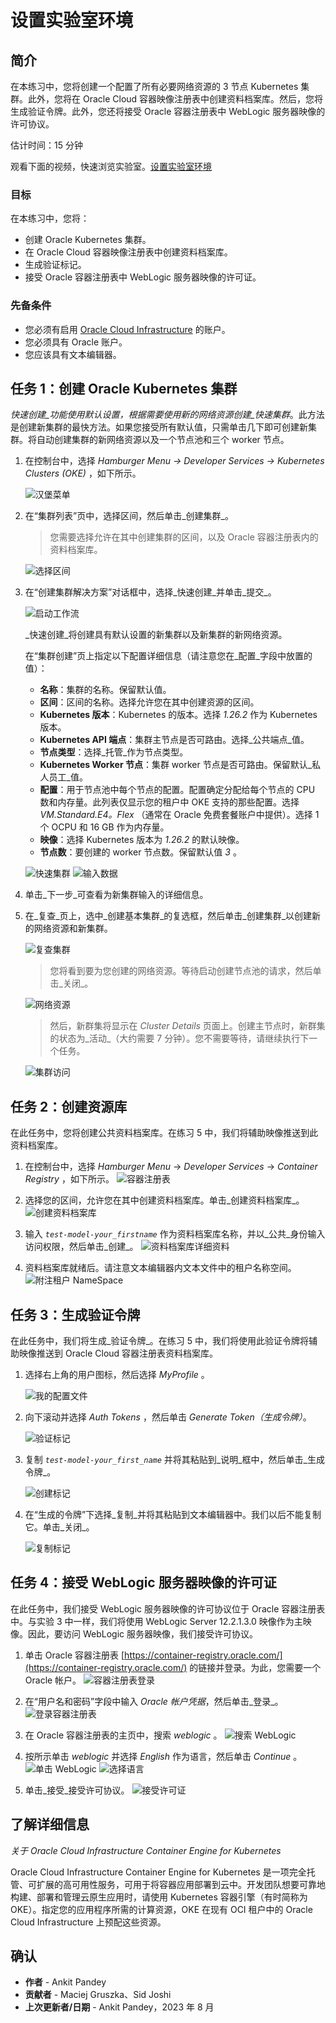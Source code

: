 # 设置实验室环境

## 简介

在本练习中，您将创建一个配置了所有必要网络资源的 3 节点 Kubernetes 集群。此外，您将在 Oracle Cloud 容器映像注册表中创建资料档案库。然后，您将生成验证令牌。此外，您还将接受 Oracle 容器注册表中 WebLogic 服务器映像的许可协议。

估计时间：15 分钟

观看下面的视频，快速浏览实验室。[设置实验室环境](videohub:1_zhvohpqq)

### 目标

在本练习中，您将：

*   创建 Oracle Kubernetes 集群。
*   在 Oracle Cloud 容器映像注册表中创建资料档案库。
*   生成验证标记。
*   接受 Oracle 容器注册表中 WebLogic 服务器映像的许可证。

### 先备条件

*   您必须有启用 [Oracle Cloud Infrastructure](https://cloud.oracle.com/en_US/cloud-infrastructure) 的账户。
*   您必须具有 Oracle 账户。
*   您应该具有文本编辑器。

## 任务 1：创建 Oracle Kubernetes 集群

_快速创建_功能使用默认设置，根据需要使用新的网络资源创建_快速集群_。此方法是创建新集群的最快方法。如果您接受所有默认值，只需单击几下即可创建新集群。将自动创建集群的新网络资源以及一个节点池和三个 worker 节点。

1.  在控制台中，选择 _Hamburger Menu -> Developer Services -> Kubernetes Clusters (OKE)_ ，如下所示。
    
    ![汉堡菜单](images/hamburger-menu.png " ")
    
2.  在“集群列表”页中，选择区间，然后单击_创建集群_。
    
    > 您需要选择允许在其中创建集群的区间，以及 Oracle 容器注册表内的资料档案库。
    
    ![选择区间](images/select-compartment.png " ")
    
3.  在“创建集群解决方案”对话框中，选择_快速创建_并单击_提交_。
    
    ![启动工作流](images/launch-workflow.png " ")
    
    _快速创建_将创建具有默认设置的新集群以及新集群的新网络资源。
    
    在“集群创建”页上指定以下配置详细信息（请注意您在_配置_字段中放置的值）：
    
    *   **名称**：集群的名称。保留默认值。
    *   **区间**：区间的名称。选择允许您在其中创建资源的区间。
    *   **Kubernetes 版本**：Kubernetes 的版本。选择 _1.26.2_ 作为 Kubernetes 版本。
    *   **Kubernetes API 端点**：集群主节点是否可路由。选择_公共端点_值。
    *   **节点类型**：选择_托管_作为节点类型。
    *   **Kubernetes Worker 节点**：集群 worker 节点是否可路由。保留默认_私人员工_值。
    *   **配置**：用于节点池中每个节点的配置。配置确定分配给每个节点的 CPU 数和内存量。此列表仅显示您的租户中 OKE 支持的那些配置。选择 _VM.Standard.E4。Flex_ （通常在 Oracle 免费套餐账户中提供）。选择 1 个 OCPU 和 16 GB 作为内存量。
    *   **映像**：选择 Kubernetes 版本为 _1.26.2_ 的默认映像。
    *   **节点数**：要创建的 worker 节点数。保留默认值 _3_ 。
    
    ![快速集群](images/quick-cluster1.png " ") ![输入数据](images/enter-data.png " ")
    
4.  单击_下一步_可查看为新集群输入的详细信息。
    
5.  在_复查_页上，选中_创建基本集群_的复选框，然后单击_创建集群_以创建新的网络资源和新集群。
    
    ![复查集群](images/review-cluster.png " ")
    
    > 您将看到要为您创建的网络资源。等待启动创建节点池的请求，然后单击_关闭_。
    
    ![网络资源](images/network-resource.png " ")
    
    > 然后，新群集将显示在 _Cluster Details_ 页面上。创建主节点时，新群集的状态为_活动_（大约需要 7 分钟）。您不需要等待，请继续执行下一个任务。
    
    ![集群访问](images/cluster-access.png " ")
    

## 任务 2：创建资源库

在此任务中，您将创建公共资料档案库。在练习 5 中，我们将辅助映像推送到此资料档案库。

1.  在控制台中，选择 _Hamburger Menu_ -> _Developer Services_ -> _Container Registry_ ，如下所示。 ![容器注册表](images/container-registry.png)
    
2.  选择您的区间，允许您在其中创建资料档案库。单击_创建资料档案库_。 ![创建资料档案库](images/create-repository.png)
    
3.  输入 _`test-model-your_firstname`_ 作为资料档案库名称，并以_公共_身份输入访问权限，然后单击_创建_。 ![资料档案库详细资料](images/repository-details.png)
    
4.  资料档案库就绪后。请注意文本编辑器内文本文件中的租户名称空间。 ![附注租户 NameSpace](images/tenancy-namespace.png)
    

## 任务 3：生成验证令牌

在此任务中，我们将生成_验证令牌_。在练习 5 中，我们将使用此验证令牌将辅助映像推送到 Oracle Cloud 容器注册表资料档案库。

1.  选择右上角的用户图标，然后选择 _MyProfile_ 。
    
    ![我的配置文件](images/my-profile.png)
    
2.  向下滚动并选择 _Auth Tokens_ ，然后单击 _Generate Token（生成令牌）_。
    
    ![验证标记](images/auth-token.png)
    
3.  复制 _`test-model-your_first_name`_ 并将其粘贴到_说明_框中，然后单击_生成令牌_。
    
    ![创建标记](images/create-token.png)
    
4.  在“生成的令牌”下选择_复制_并将其粘贴到文本编辑器中。我们以后不能复制它。单击_关闭_。
    
    ![复制标记](images/copy-token.png)
    

## 任务 4：接受 WebLogic 服务器映像的许可证

在此任务中，我们接受 WebLogic 服务器映像的许可协议位于 Oracle 容器注册表中。与实验 3 中一样，我们将使用 WebLogic Server 12.2.1.3.0 映像作为主映像。因此，要访问 WebLogic 服务器映像，我们接受许可协议。

1.  单击 Oracle 容器注册表 [https://container-registry.oracle.com/](https://container-registry.oracle.com/) 的链接并登录。为此，您需要一个 Oracle 帐户。 ![容器注册表登录](images/container-registry-sign-in.png)
    
2.  在“用户名和密码”字段中输入 _Oracle 帐户凭据_，然后单击_登录_。 ![登录容器注册表](images/login-container-registry.png)
    
3.  在 Oracle 容器注册表的主页中，搜索 _weblogic_ 。 ![搜索 WebLogic](images/search-weblogic.png)
    
4.  按所示单击 _weblogic_ 并选择 _English_ 作为语言，然后单击 _Continue_ 。![单击 WebLogic](images/click-weblogic.png) ![选择语言](images/select-language.png)
    
5.  单击_接受_接受许可协议。 ![接受许可证](images/accept-license.png)
    

## 了解详细信息

_关于 Oracle Cloud Infrastructure Container Engine for Kubernetes_

Oracle Cloud Infrastructure Container Engine for Kubernetes 是一项完全托管、可扩展的高可用性服务，可用于将容器应用部署到云中。开发团队想要可靠地构建、部署和管理云原生应用时，请使用 Kubernetes 容器引擎（有时简称为 OKE）。指定您的应用程序所需的计算资源，OKE 在现有 OCI 租户中的 Oracle Cloud Infrastructure 上预配这些资源。

## 确认

*   **作者** - Ankit Pandey
*   **贡献者** - Maciej Gruszka、Sid Joshi
*   **上次更新者/日期** - Ankit Pandey，2023 年 8 月